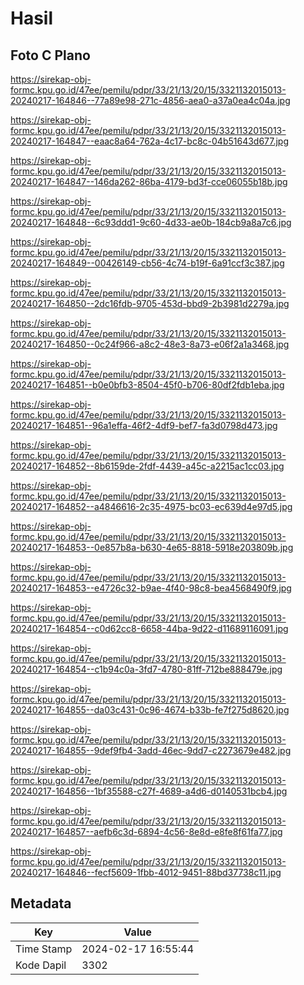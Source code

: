 # Hasil

## Foto C Plano

https://sirekap-obj-formc.kpu.go.id/47ee/pemilu/pdpr/33/21/13/20/15/3321132015013-20240217-164846--77a89e98-271c-4856-aea0-a37a0ea4c04a.jpg

https://sirekap-obj-formc.kpu.go.id/47ee/pemilu/pdpr/33/21/13/20/15/3321132015013-20240217-164847--eaac8a64-762a-4c17-bc8c-04b51643d677.jpg

https://sirekap-obj-formc.kpu.go.id/47ee/pemilu/pdpr/33/21/13/20/15/3321132015013-20240217-164847--146da262-86ba-4179-bd3f-cce06055b18b.jpg

https://sirekap-obj-formc.kpu.go.id/47ee/pemilu/pdpr/33/21/13/20/15/3321132015013-20240217-164848--6c93ddd1-9c60-4d33-ae0b-184cb9a8a7c6.jpg

https://sirekap-obj-formc.kpu.go.id/47ee/pemilu/pdpr/33/21/13/20/15/3321132015013-20240217-164849--00426149-cb56-4c74-b19f-6a91ccf3c387.jpg

https://sirekap-obj-formc.kpu.go.id/47ee/pemilu/pdpr/33/21/13/20/15/3321132015013-20240217-164850--2dc16fdb-9705-453d-bbd9-2b3981d2279a.jpg

https://sirekap-obj-formc.kpu.go.id/47ee/pemilu/pdpr/33/21/13/20/15/3321132015013-20240217-164850--0c24f966-a8c2-48e3-8a73-e06f2a1a3468.jpg

https://sirekap-obj-formc.kpu.go.id/47ee/pemilu/pdpr/33/21/13/20/15/3321132015013-20240217-164851--b0e0bfb3-8504-45f0-b706-80df2fdb1eba.jpg

https://sirekap-obj-formc.kpu.go.id/47ee/pemilu/pdpr/33/21/13/20/15/3321132015013-20240217-164851--96a1effa-46f2-4df9-bef7-fa3d0798d473.jpg

https://sirekap-obj-formc.kpu.go.id/47ee/pemilu/pdpr/33/21/13/20/15/3321132015013-20240217-164852--8b6159de-2fdf-4439-a45c-a2215ac1cc03.jpg

https://sirekap-obj-formc.kpu.go.id/47ee/pemilu/pdpr/33/21/13/20/15/3321132015013-20240217-164852--a4846616-2c35-4975-bc03-ec639d4e97d5.jpg

https://sirekap-obj-formc.kpu.go.id/47ee/pemilu/pdpr/33/21/13/20/15/3321132015013-20240217-164853--0e857b8a-b630-4e65-8818-5918e203809b.jpg

https://sirekap-obj-formc.kpu.go.id/47ee/pemilu/pdpr/33/21/13/20/15/3321132015013-20240217-164853--e4726c32-b9ae-4f40-98c8-bea4568490f9.jpg

https://sirekap-obj-formc.kpu.go.id/47ee/pemilu/pdpr/33/21/13/20/15/3321132015013-20240217-164854--c0d62cc8-6658-44ba-9d22-d11689116091.jpg

https://sirekap-obj-formc.kpu.go.id/47ee/pemilu/pdpr/33/21/13/20/15/3321132015013-20240217-164854--c1b94c0a-3fd7-4780-81ff-712be888479e.jpg

https://sirekap-obj-formc.kpu.go.id/47ee/pemilu/pdpr/33/21/13/20/15/3321132015013-20240217-164855--da03c431-0c96-4674-b33b-fe7f275d8620.jpg

https://sirekap-obj-formc.kpu.go.id/47ee/pemilu/pdpr/33/21/13/20/15/3321132015013-20240217-164855--9def9fb4-3add-46ec-9dd7-c2273679e482.jpg

https://sirekap-obj-formc.kpu.go.id/47ee/pemilu/pdpr/33/21/13/20/15/3321132015013-20240217-164856--1bf35588-c27f-4689-a4d6-d0140531bcb4.jpg

https://sirekap-obj-formc.kpu.go.id/47ee/pemilu/pdpr/33/21/13/20/15/3321132015013-20240217-164857--aefb6c3d-6894-4c56-8e8d-e8fe8f61fa77.jpg

https://sirekap-obj-formc.kpu.go.id/47ee/pemilu/pdpr/33/21/13/20/15/3321132015013-20240217-164846--fecf5609-1fbb-4012-9451-88bd37738c11.jpg


## Metadata

| Key        | Value               |
| ---------- | ------------------- |
| Time Stamp | 2024-02-17 16:55:44 |
| Kode Dapil | 3302                |



